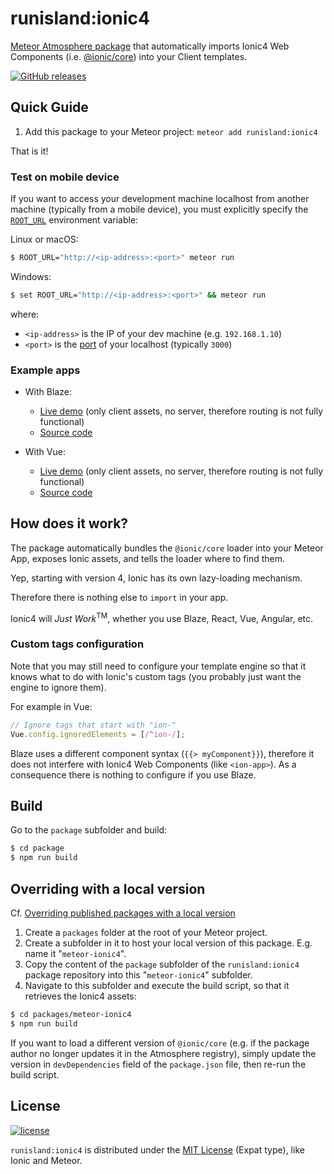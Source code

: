 # runisland:ionic4

[Meteor Atmosphere package](https://atmospherejs.com/runisland/ionic4) that automatically imports Ionic4 Web Components (i.e. [@ionic/core](https://www.npmjs.com/package/@ionic/core)) into your Client templates.

[![GitHub releases](https://img.shields.io/github/release/runisland/meteor-ionic4.svg?label=GitHub)](https://github.com/runisland/meteor-ionic4/releases)


## Quick Guide

1. Add this package to your Meteor project: `meteor add runisland:ionic4`

That is it!


### Test on mobile device

If you want to access your development machine localhost from another machine (typically from a mobile device),
you must explicitly specify the [`ROOT_URL`](https://docs.meteor.com/environment-variables.html#ROOT-URL) environment variable:

Linux or macOS:
```bash
$ ROOT_URL="http://<ip-address>:<port>" meteor run
```
Windows:
```bash
$ set ROOT_URL="http://<ip-address>:<port>" && meteor run
```

where:
- `<ip-address>` is the IP of your dev machine (e.g. `192.168.1.10`)
- `<port>` is the [port](https://docs.meteor.com/environment-variables.html#PORT) of your localhost (typically `3000`)


### Example apps

- With Blaze:
  - [Live demo](https://runisland.github.io/meteor-ionic4/blaze-flowrouter) (only client assets, no server, therefore routing is not fully functional)
  - [Source code](https://github.com/runisland/meteor-ionic4/tree/master/examples/blaze-flowrouter)

- With Vue:
  - [Live demo](https://runisland.github.io/meteor-ionic4/vue) (only client assets, no server, therefore routing is not fully functional)
  - [Source code](https://github.com/runisland/meteor-ionic4/tree/master/examples/vue)


## How does it work?

The package automatically bundles the `@ionic/core` loader into your Meteor App, exposes Ionic assets, and tells the loader where to find them.

Yep, starting with version 4, Ionic has its own lazy-loading mechanism.

Therefore there is nothing else to `import` in your app.

Ionic4 will _Just Work_<sup>TM</sup>, whether you use Blaze, React, Vue, Angular, etc.


### Custom tags configuration

Note that you may still need to configure your template engine so that it knows what to do with Ionic's custom tags (you probably just want the engine to ignore them).

For example in Vue:
```javascript
// Ignore tags that start with "ion-"
Vue.config.ignoredElements = [/^ion-/];
```

Blaze uses a different component syntax (`{{> myComponent}}`), therefore it does not interfere with Ionic4 Web Components (like `<ion-app>`).
As a consequence there is nothing to configure if you use Blaze.


## Build

Go to the `package` subfolder and build:
```bash
$ cd package
$ npm run build
```

## Overriding with a local version

Cf. [Overriding published packages with a local version](https://guide.meteor.com/writing-atmosphere-packages.html#overriding-atmosphere-packages)

1. Create a `packages` folder at the root of your Meteor project.
2. Create a subfolder in it to host your local version of this package. E.g. name it "`meteor-ionic4`".
3. Copy the content of the `package` subfolder of the `runisland:ionic4` package repository into this "`meteor-ionic4`" subfolder.
4. Navigate to this subfolder and execute the build script, so that it retrieves the Ionic4 assets:

```bash
$ cd packages/meteor-ionic4
$ npm run build
```

If you want to load a different version of `@ionic/core` (e.g. if the package author no longer updates it in the Atmosphere registry),
simply update the version in `devDependencies` field of the `package.json` file, then re-run the build script.


## License

[![license](https://img.shields.io/github/license/runisland/meteor-ionic4.svg)](LICENSE)

`runisland:ionic4` is distributed under the [MIT License](http://choosealicense.com/licenses/mit/) (Expat type), like Ionic and Meteor.


